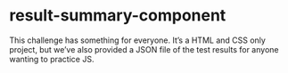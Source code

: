 # result-summary-component
This challenge has something for everyone. It’s a HTML and CSS only project, but we’ve also provided a JSON file of the test results for anyone wanting to practice JS.
